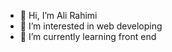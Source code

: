 - 👋 Hi, I’m Ali Rahimi
- 👀 I’m interested in web developing
- 🌱 I’m currently learning front end


<!---
AliRahimi97/AliRahimi97 is a ✨ special ✨ repository because its `README.md` (this file) appears on your GitHub profile.
You can click the Preview link to take a look at your changes.
--->
